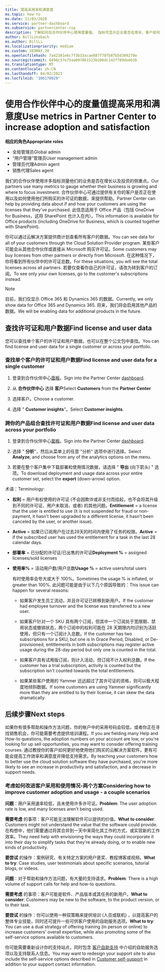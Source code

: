 ```yaml
---
title: 提高采用率和满意度
ms.topic: how-to
ms.date: 11/03/2020
ms.service: partner-dashboard
ms.subservice: partnercenter-csp
description: 了解如何在合作伙伴中心使用度量值。 指标可显示企业是否在成长、客户如何使用其许可证，以及在何处集中投资。
author: BillLinzbach
ms.author: BillLi
ms.localizationpriority: medium
ms.custom: SEOMAY.20
ms.openlocfilehash: 7a42381e6c7f3b33acae887f78fb87b5d309279e
ms.sourcegitcommit: 6498c57e75aa097861523b206dc142f789deeb36
ms.translationtype: MT
ms.contentlocale: zh-CN
ms.lasthandoff: 04/02/2021
ms.locfileid: "106178929"
---
```

# <a name="use-metrics-in-partner-center-to-increase-adoption-and-satisfaction"></a><span data-ttu-id="fc6f4-104">使用合作伙伴中心的度量值提高采用和满意度</span><span class="sxs-lookup"><span data-stu-id="fc6f4-104">Use metrics in Partner Center to increase adoption and satisfaction</span></span>

<span data-ttu-id="fc6f4-105">**相应的角色**</span><span class="sxs-lookup"><span data-stu-id="fc6f4-105">**Appropriate roles**</span></span>

- <span data-ttu-id="fc6f4-106">全局管理员</span><span class="sxs-lookup"><span data-stu-id="fc6f4-106">Global admin</span></span>
- <span data-ttu-id="fc6f4-107">“用户管理”管理员</span><span class="sxs-lookup"><span data-stu-id="fc6f4-107">User management admin</span></span>
- <span data-ttu-id="fc6f4-108">管理员代理</span><span class="sxs-lookup"><span data-stu-id="fc6f4-108">Admin agent</span></span>
- <span data-ttu-id="fc6f4-109">销售代理</span><span class="sxs-lookup"><span data-stu-id="fc6f4-109">Sales agent</span></span>

<span data-ttu-id="fc6f4-110">我们的合作伙伴使用许多指标测量他们的业务是否在增长以及投资的侧重点。</span><span class="sxs-lookup"><span data-stu-id="fc6f4-110">Our partners use many metrics to gauge whether their business is growing and where to focus investment.</span></span> <span data-ttu-id="fc6f4-111">合作伙伴中心可通过提供有关你的客户是否正在使用以及如何使用他们所购买的许可证的数据，来提供帮助。</span><span class="sxs-lookup"><span data-stu-id="fc6f4-111">Partner Center can help by providing data about if and how your customers are using the licenses that they've purchased.</span></span> <span data-ttu-id="fc6f4-112">此信息适用于 Office 产品（包括 OneDrive for Business，这将 SharePoint 也计入在内）。</span><span class="sxs-lookup"><span data-stu-id="fc6f4-112">This information is available for Office products (including OneDrive for Business, which is counted together with SharePoint).</span></span>

<span data-ttu-id="fc6f4-113">你可以通过云解决方案提供商计划查看所有客户的数据。</span><span class="sxs-lookup"><span data-stu-id="fc6f4-113">You can see data for all of your customers through the Cloud Solution Provider program.</span></span> <span data-ttu-id="fc6f4-114">某些客户可能会从其他合作伙伴或直接从 Microsoft 购买许可证。</span><span class="sxs-lookup"><span data-stu-id="fc6f4-114">Some customers may buy licenses from other partners or directly from Microsoft.</span></span> <span data-ttu-id="fc6f4-115">在这种情况下，你将看到所有伙伴中的许可证总数。</span><span class="sxs-lookup"><span data-stu-id="fc6f4-115">For these situations, you will see the total licenses across all partners.</span></span> <span data-ttu-id="fc6f4-116">若要仅查看你自己的许可证，请改为转到客户的订阅。</span><span class="sxs-lookup"><span data-stu-id="fc6f4-116">To see only your own licenses, go to the customer's subscriptions instead.</span></span>

> [!NOTE]  
> <span data-ttu-id="fc6f4-117">目前，我们仅显示 Office 365 和 Dynamics 365 的数据。</span><span class="sxs-lookup"><span data-stu-id="fc6f4-117">Currently, we only show data for Office 365 and Dynamics 365.</span></span> <span data-ttu-id="fc6f4-118">将来，我们将会启用其他产品的数据。</span><span class="sxs-lookup"><span data-stu-id="fc6f4-118">We will be enabling data for additional products in the future.</span></span>

## <a name="find-license-and-user-data"></a><span data-ttu-id="fc6f4-119">查找许可证和用户数据</span><span class="sxs-lookup"><span data-stu-id="fc6f4-119">Find license and user data</span></span>

<span data-ttu-id="fc6f4-120">您可以查找单个客户的许可证和用户数据，也可以在整个公文包中查找。</span><span class="sxs-lookup"><span data-stu-id="fc6f4-120">You can find license and user data for a single customer or across your portfolio.</span></span>

### <a name="find-license-and-user-data-for-a-single-customer"></a><span data-ttu-id="fc6f4-121">查找单个客户的许可证和用户数据</span><span class="sxs-lookup"><span data-stu-id="fc6f4-121">Find license and user data for a single customer</span></span>

1. <span data-ttu-id="fc6f4-122">登录到合作伙伴中心[面板](https://partner.microsoft.com/dashboard)。</span><span class="sxs-lookup"><span data-stu-id="fc6f4-122">Sign into the Partner Center [dashboard](https://partner.microsoft.com/dashboard).</span></span>

2. <span data-ttu-id="fc6f4-123">从 **合作伙伴中心** 选择 **客户**</span><span class="sxs-lookup"><span data-stu-id="fc6f4-123">Select **Customers** from the **Partner Center**</span></span>

3. <span data-ttu-id="fc6f4-124">选择客户。</span><span class="sxs-lookup"><span data-stu-id="fc6f4-124">Choose a customer.</span></span>

4. <span data-ttu-id="fc6f4-125">选择 " **Customer insights**"。</span><span class="sxs-lookup"><span data-stu-id="fc6f4-125">Select **Customer insights**.</span></span>

### <a name="find-license-and-user-data-across-your-portfolio"></a><span data-ttu-id="fc6f4-126">跨你的产品组合查找许可证和用户数据</span><span class="sxs-lookup"><span data-stu-id="fc6f4-126">Find license and user data across your portfolio</span></span>

1. <span data-ttu-id="fc6f4-127">登录到合作伙伴中心[面板](https://partner.microsoft.com/dashboard)。</span><span class="sxs-lookup"><span data-stu-id="fc6f4-127">Sign into the Partner Center [dashboard](https://partner.microsoft.com/dashboard).</span></span>

2. <span data-ttu-id="fc6f4-128">选择 " **分析**"，然后从菜单上的任意 "分析" 选项中进行选择。</span><span class="sxs-lookup"><span data-stu-id="fc6f4-128">Select **Analyze**, and choose from any of the analytics options on the menu.</span></span>

3. <span data-ttu-id="fc6f4-129">若要在整个客户集中下载部署和使用情况数据，请选择 " **导出** (向下箭头) " 选项。</span><span class="sxs-lookup"><span data-stu-id="fc6f4-129">To download deployment and usage data across your entire customer set, select the **export** (down-arrow) option.</span></span>

<span data-ttu-id="fc6f4-130">术语：</span><span class="sxs-lookup"><span data-stu-id="fc6f4-130">Terminology:</span></span>

- <span data-ttu-id="fc6f4-131">**权利** = 用户有权使用的许可证 (不会因欺诈或非支付而挂起，也不会将其升级到不同的许可证、用户未取消，或者) 的其他问题。</span><span class="sxs-lookup"><span data-stu-id="fc6f4-131">**Entitlement** = a license that the user is entitled to use (it is not suspended for fraud or non-payment, it hasn't been upgraded to a different license, it hasn't been canceled by the user, or another issue).</span></span>

- <span data-ttu-id="fc6f4-132">**Active** = 如果已订阅用户在过去28天的时间内使用了任务的权限。</span><span class="sxs-lookup"><span data-stu-id="fc6f4-132">**Active** = if the subscribed user has used the entitlement for a task in the last 28 calendar days.</span></span>

- <span data-ttu-id="fc6f4-133">**部署率** = 已分配的许可证/已出售的许可证</span><span class="sxs-lookup"><span data-stu-id="fc6f4-133">**Deployment %** = assigned licenses/sold licenses</span></span>

- <span data-ttu-id="fc6f4-134">**使用率%** = 活动用户数/用户总数</span><span class="sxs-lookup"><span data-stu-id="fc6f4-134">**Usage %** = active users/total users</span></span>

   <span data-ttu-id="fc6f4-135">有时使用率会夸大或大于 100%。</span><span class="sxs-lookup"><span data-stu-id="fc6f4-135">Sometimes the usage % is inflated, or greater than 100%.</span></span> <span data-ttu-id="fc6f4-136">此问题可能是由于以下几个原因导致的：</span><span class="sxs-lookup"><span data-stu-id="fc6f4-136">This issue can happen for several reasons:</span></span>

  - <span data-ttu-id="fc6f4-137">如果客户发生员工流动，并且许可证已转移到新用户。</span><span class="sxs-lookup"><span data-stu-id="fc6f4-137">If the customer had employee turnover and the license was transferred to a new user.</span></span>

  - <span data-ttu-id="fc6f4-138">如果客户针对一个 SKU 具有两个订阅，但其中一个订阅处于宽限期、禁用状态或撤销状态，两个订阅中的权利可能在 28 天期限内均识别为活跃使用，但只有一个订阅计入总数。</span><span class="sxs-lookup"><span data-stu-id="fc6f4-138">If the customer has two subscriptions for a SKU, but one is In Grace Period, Disabled, or De-provisioned, entitlements in both subscriptions may register active usage during the 28-day period but only one is counted in the total.</span></span>

  - <span data-ttu-id="fc6f4-139">如果客户具有试用版订阅，则计入活动，但订阅不计入权利总数。</span><span class="sxs-lookup"><span data-stu-id="fc6f4-139">If the customer has a trial subscription, activity is counted but the subscription isn't counted towards the total entitlements.</span></span>

  - <span data-ttu-id="fc6f4-140">如果某些客户使用的 Yammer 远远超过了其许可证的资格，则可以极大程度地倾斜数据。</span><span class="sxs-lookup"><span data-stu-id="fc6f4-140">If some customers are using Yammer significantly more than they are entitled to by their license, it can skew the data dramatically.</span></span>

## <a name="next-steps"></a><span data-ttu-id="fc6f4-141">后续步骤</span><span class="sxs-lookup"><span data-stu-id="fc6f4-141">Next steps</span></span>

<span data-ttu-id="fc6f4-142">如果你有很多帮助和操作方法问题，你的帐户中的采用号码会较低，或者你正在寻找销售机会，你可能需要考虑提供培训课程。</span><span class="sxs-lookup"><span data-stu-id="fc6f4-142">If you are fielding many Help and How-to questions, the adoption numbers on your account are low, or you're looking for up sell opportunities, you may want to consider offering training courses.</span></span> <span data-ttu-id="fc6f4-143">通过教授你的客户如何更好地使用他们购买的云解决方案软件，更有可能会提高工作效率和满意度并降低支持需求。</span><span class="sxs-lookup"><span data-stu-id="fc6f4-143">By teaching your customers how to better use the cloud solution software they have purchased, you're more likely to see an increase in productivity and satisfaction, and a decrease in support needs.</span></span>

### <a name="considering-how-to-improve-customer-adoption-and-usage---a-couple-scenarios"></a><span data-ttu-id="fc6f4-144">考虑如何改进客户采用和使用情况-两个方案</span><span class="sxs-lookup"><span data-stu-id="fc6f4-144">Considering how to improve customer adoption and usage - a couple scenarios</span></span>

<span data-ttu-id="fc6f4-145">**问题**：用户采用速率较低，且未使用许多许可证。</span><span class="sxs-lookup"><span data-stu-id="fc6f4-145">**Problem**: The user adoption rate is low, and many licenses aren't being used.</span></span>

<span data-ttu-id="fc6f4-146">**需要考虑** 的事项：客户可能无法理解软件可以提供的价值。</span><span class="sxs-lookup"><span data-stu-id="fc6f4-146">**What to consider**: Customers might not understand the value that the software could provide.</span></span> <span data-ttu-id="fc6f4-147">在构想中，他们需要通过将其合并到一天中来简化其工作的方式，或实现新的工作效率。</span><span class="sxs-lookup"><span data-stu-id="fc6f4-147">They need help with envisioning the ways they could incorporate it into their day to simplify tasks that they're already doing, or to enable new kinds of productivity.</span></span>

<span data-ttu-id="fc6f4-148">**要尝试** 的操作：案例研究、有关特定方案的用户褒奖、教程博客或视频。</span><span class="sxs-lookup"><span data-stu-id="fc6f4-148">**What to try**: Case studies, user testimonials about specific scenarios, tutorial blogs, or videos.</span></span>

<span data-ttu-id="fc6f4-149">**问题**：对于帮助和操作方法问题，有大量的支持请求。</span><span class="sxs-lookup"><span data-stu-id="fc6f4-149">**Problem**: There is a high volume of support calls for help and how-to questions.</span></span>

<span data-ttu-id="fc6f4-150">**需要考虑** 的事项：客户可能是软件、产品版本或其任务的新用户。</span><span class="sxs-lookup"><span data-stu-id="fc6f4-150">**What to consider**: Customers may be new to the software, to the product version, or to their task.</span></span>

<span data-ttu-id="fc6f4-151">**要尝试** 的操作：你可以使用一种双策略来提供培训 (人员或联机) ，以提高客户的整体专业技能，同时还可提升一些可供客户使用的自助服务选项。</span><span class="sxs-lookup"><span data-stu-id="fc6f4-151">**What to try**: You can use a dual strategy of offering training (in person or online) to increase customers' overall expertise, while also promoting some of the self-service options available to customers.</span></span>

<span data-ttu-id="fc6f4-152">你可能需要重新设计你的支持站点，同时包含 [客户自助支持](customer-self-support.md) 中介绍的自助服务选项以及支持联系人信息。</span><span class="sxs-lookup"><span data-stu-id="fc6f4-152">You may want to redesign your support site to also include the self-service options described in [Customer self-support](customer-self-support.md) in addition to your support contact information.</span></span>

